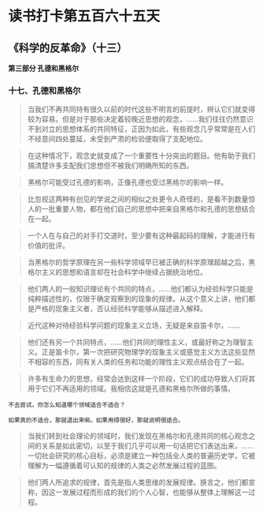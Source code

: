 # 读书打卡第五百六十五天
## 《科学的反革命》（十三）

**第三部分 孔德和黑格尔**

### 十七、孔德和黑格尔

> 当我们不再共同持有很久以前的时代这些不明言的前提时，辨认它们就变得较为容易。但是对于那些决定着较晚近思想的观念，……我们往往仍然意识不到对立的思想体系的共同特征，正因为如此，有些观念几乎常常是在人们不经意间四处蔓延，未受到严肃的检验便取得了支配地位。

> 在这种情况下，观念史就变成了一个重要性十分突出的题目。他有助于我们搞清楚许多支配我们思想但不被我们明确所知的东西。

> 黑格尔可能受过孔德的影响，正像孔德也受过黑格尔的影响一样。

> 比忽视这两种有创见的学说之间的相似之处更令人奇怪的，是看不到数量惊人的一批重要人物，都在他们自己的思想中把来自黑格尔和孔德的思想结合在一起。

> 一个人在与自己的对手打交道时，至少要有这种最起码的理解，才能进行有价值的批评。

> 当黑格尔的哲学原理在另一些科学领域早已被正确的科学原理超越之后，黑格尔主义的思想和语言却在社会科学中继续占据统治地位。

> 他们两人的一般知识理论有个共同的特点，……他们都认为经验科学只能是纯粹描述性的，仅限于确定观察到的现象的规律。从这个意义上讲，他们都是严格的现象主义者，否认经验科学能够从描述进入解释。

> 近代这种对待经验科学问题的现象主义立场，无疑是来自笛卡尔，……

> 他们还有另一个共同特点，……他们共同的理性主义，或最好称之为理智主义。正是笛卡尔，第一次把研究物理学的现象主义或感觉主义方法这些显然不相容的东西，同有关人类的任务和功能的理性主义观点结合在了一起。

> 许多有生命力的思想，经常会达到这样一个阶段，它们的成功导致人们将其用于它们不再适用的领域。我相信这就是孔德和黑格尔所做的事情。
```
不去尝试，你怎么知道哪个领域适合不适合？

如果真的不适合，那就退出来嘛。如果用得很好，那就说明很适合。
```
> 当我们转到社会理论的领域时，我们发现在黑格尔和孔德共同的核心观念之间的关系是如此密切，以至于我们几乎可以用一句话把它们表达出来，……一切社会研究的核心目标，必须是建立一种包括全人类的普遍历史学，它被理解为一幅遵循着可认知的规律的人类之必然发展过程的蓝图。

> 他们两人所追求的规律，首先是指人类思维的发展规律。换言之，他们都宣称，因这一发展过程而形成的我们的个人心智，也能够从整体上理解这一过程。